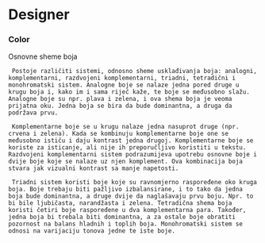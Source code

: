 # Designer
### Color

Osnovne sheme boja

     Postoje različiti sistemi, odnosno sheme usklađivanja boja: analogni, komplementarni, razdvojeni komplementarni, triadni, tetradični i monohromatski sistem. Analogne boje se nalaze jedna pored druge u krugu boja i, kako im i sama riječ kaže, te boje se međusobno slažu. Analogne boje su npr. plava i zelena, i ova shema boja je veoma prijatna oku. Jedna boja se bira da bude dominantna, a druga da podržava prvu.

     Komplementarne boje se u krugu nalaze jedna nasuprot druge (npr. crvena i zelena). Kada se kombinuju komplementarne boje one se međusobno ističu i daju kontrast jedna drugoj. Komplementarne boje se koriste za isticanje, ali nije ih preporučljivo koristiti u tekstu. Razdvojeni komplementarni sistem podrazumijeva upotrebu osnovne boje i dvije boje koje se nalaze uz njen komplement. Ova kombinacija boja stvara jak vizualni kontrast sa manje napetosti.

     Triadni sistem koristi boje koje su ravnomjerno raspoređene oko kruga boja. Boje trebaju biti pažljivo izbalansirane, i to tako da jedna boja bude dominantna, a druge dvije da naglašavaju prvu boju. Npr. to bi bile ljubičasta, narandžasta i zelena. Tetradična shema boja koristi četiri boje raspoređene u dva komplementarna para. Također, jedna boja bi trebala biti dominantna, a za ostale boje obratiti pozornost na balans hladnih i toplih boja. Monohromatski sistem se odnosi na varijaciju tonova jedne te iste boje. 
    
